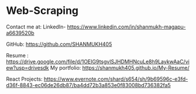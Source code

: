 # Web-Scraping

Contact me at: LinkedIn- https://www.linkedin.com/in/shanmukh-magapu-a6639520b

GitHub: https://github.com/SHANMUKH405

Resume : 
https://drive.google.com/file/d/1OEIG9tsgvlSJHDMHNcuLe8h9LaykwAaC/view?usp=drivesdk
My portfolio: https://shanmukh405.github.io/My-Resume/

React Projects: https://www.evernote.com/shard/s654/sh/9b69596c-e3fd-d36f-8843-ec06de26db87/ba4dd72b3a853e0f83008bd736382fa5
